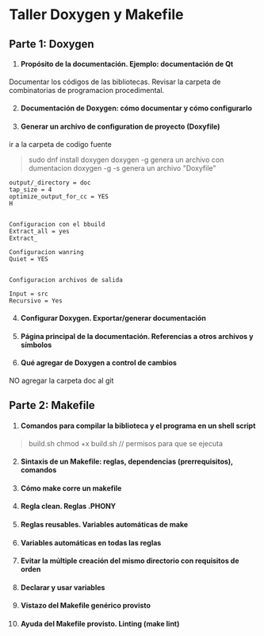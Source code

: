 # Taller Doxygen y Makefile


## Parte 1: Doxygen
1. #### Propósito de la documentación. Ejemplo: documentación de Qt
Documentar los códigos de las bibliotecas. Revisar la carpeta de combinatorias de programacion procedimental.


2. #### Documentación de Doxygen: cómo documentar y cómo configurarlo



3. #### Generar un archivo de configuration de proyecto (Doxyfile)
ir a la carpeta de codigo fuente 
>sudo dnf install doxygen
doxygen -g   genera un archivo con dumentacion
doxygen -g -s
genera un archivo "Doxyfile"

~~~
output/_directory = doc
tap_size = 4
optimize_output_for_cc = YES
H


Configuracion con el bbuild
Extract_all = yes
Extract_

Configuracion wanring
Quiet = YES


Configuracion archivos de salida

Input = src
Recursivo = Yes
~~~

4. #### Configurar Doxygen. Exportar/generar documentación


5. #### Página principal de la documentación. Referencias a otros archivos y símbolos

6. #### Qué agregar de Doxygen a control de cambios
NO agregar la carpeta doc al git 



## Parte 2: Makefile

1. #### Comandos para compilar la biblioteca y el programa en un shell script
>build.sh
chmod +x build.sh // permisos para que se ejecuta


2. #### Sintaxis de un Makefile: reglas, dependencias (prerrequisitos), comandos


3. #### Cómo make corre un makefile



4. #### Regla clean. Reglas .PHONY



5. #### Reglas reusables. Variables automáticas de make



6. #### Variables automáticas en todas las reglas



7. #### Evitar la múltiple creación del mismo directorio con requisitos de orden



8. #### Declarar y usar variables



9. #### Vistazo del Makefile genérico provisto


10. #### Ayuda del Makefile provisto. Linting (make lint)


